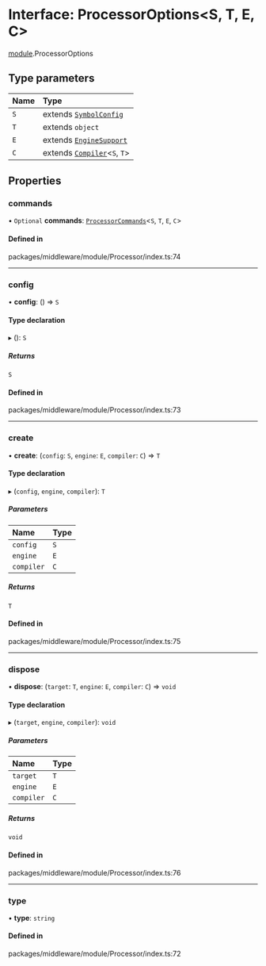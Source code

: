 # Interface: ProcessorOptions<S, T, E, C\>

[module](../modules/module.md).ProcessorOptions

## Type parameters

| Name | Type |
| :------ | :------ |
| `S` | extends [`SymbolConfig`](module.SymbolConfig.md) |
| `T` | extends `object` |
| `E` | extends [`EngineSupport`](../classes/engine.EngineSupport.md) |
| `C` | extends [`Compiler`](../classes/module.Compiler.md)<`S`, `T`\> |

## Properties

### commands

• `Optional` **commands**: [`ProcessorCommands`](module.ProcessorCommands.md)<`S`, `T`, `E`, `C`\>

#### Defined in

packages/middleware/module/Processor/index.ts:74

___

### config

• **config**: () => `S`

#### Type declaration

▸ (): `S`

##### Returns

`S`

#### Defined in

packages/middleware/module/Processor/index.ts:73

___

### create

• **create**: (`config`: `S`, `engine`: `E`, `compiler`: `C`) => `T`

#### Type declaration

▸ (`config`, `engine`, `compiler`): `T`

##### Parameters

| Name | Type |
| :------ | :------ |
| `config` | `S` |
| `engine` | `E` |
| `compiler` | `C` |

##### Returns

`T`

#### Defined in

packages/middleware/module/Processor/index.ts:75

___

### dispose

• **dispose**: (`target`: `T`, `engine`: `E`, `compiler`: `C`) => `void`

#### Type declaration

▸ (`target`, `engine`, `compiler`): `void`

##### Parameters

| Name | Type |
| :------ | :------ |
| `target` | `T` |
| `engine` | `E` |
| `compiler` | `C` |

##### Returns

`void`

#### Defined in

packages/middleware/module/Processor/index.ts:76

___

### type

• **type**: `string`

#### Defined in

packages/middleware/module/Processor/index.ts:72
